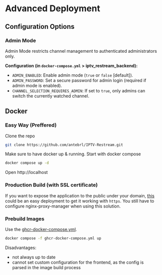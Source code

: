# Advanced Deployment

## Configuration Options

### Admin Mode
Admin Mode restricts channel management to authenticated administrators only.

**Configuration (in `docker-compose.yml` > iptv_restream_backend):**
- `ADMIN_ENABLED`: Enable admin mode (`true` or `false` [default]).
- `ADMIN_PASSWORD`: Set a secure password for admin login (required if admin mode is enabled).
- `CHANNEL_SELECTION_REQUIRES_ADMIN`: If set to `true`, only admins can switch the currently watched channel.

## Docker 

### Easy Way (Preffered)
Clone the repo

```bash
git clone https://github.com/antebrl/IPTV-Restream.git
```

Make sure to have docker up & running. Start with docker compose
```bash
docker compose up -d
```
Open http://localhost

### Production Build (with SSL certificate)
If you want to expose the application to the public under your domain, [this](docker-compose.yml) could be an easy deployment to get it working with `https`. You still have to configure nginx-proxy-manager when using this solution.

### Prebuild Images
Use the [ghcr-docker-compose.yml](ghcr-docker-compose.yml).
```bash
docker compose -f ghcr-docker-compose.yml up
```

Disadvantages:
- not always up to date
- cannot set custom configuration for the frontend, as the config is parsed in the image build process